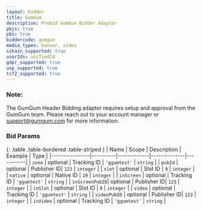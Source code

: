 ```yaml
---
layout: bidder
title: GumGum
description: Prebid GumGum Bidder Adaptor
pbjs: true
pbs: true
biddercode: gumgum
media_types: banner, video
schain_supported: true
userIds: unifiedId
gdpr_supported: true
usp_supported: true
tcf2_supported: true
---
```


### Note:

The GumGum Header Bidding adaptor requires setup and approval from the GumGum
team. Please reach out to your account manager or <support@gumgum.com> for more
information.

### Bid Params

{: .table .table-bordered .table-striped }
| Name           | Scope    | Description | Example      | Type      |
|----------------|----------|-------------|--------------|-----------|
| `zone`         | optional | Tracking ID | `'ggumtest'` | `string`  |
| `pubId`        | optional | Publisher ID| `123`        | `integer` |
| `slot`         | optional | Slot ID     | `9`          | `integer` |
| `native`       | optional | Native ID   | `19`         | `integer` |
| `inScreen`     | optional | Tracking ID | `'ggumtest'` | `string`  |
| `inScreenPubID`| optional | Publisher ID| `123`        | `integer` |
| `inSlot`       | optional | Slot ID     | `9`          | `integer` |
| `video`        | optional | Tracking ID | `'ggumtest'` | `string`  |
| `videoPubID`   | optional | Publisher ID| `123`        | `integer` |
| `inVideo`      | optional | Tracking ID | `'ggumtest'` | `string`  |
